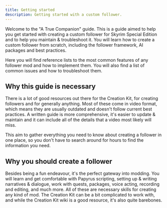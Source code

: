 ```yaml
---
title: Getting started
description: Getting started with a custom follower.
---
```


Welcome to the "A True Companion" guide. This is a guide aimed to help you get started with creating a custom follower for Skyrim Special Edition and to help you maintain & troubleshoot it. You will learn how to create a custom follower from scratch, including the follower framework, AI packages and best practices.

Here you will find reference lists to the most common features of any follower mod and how to implement them. You will also find a list of common issues and how to troubleshoot them.

## Why this guide is necessary

There is a lot of good resources out there for the Creation Kit, for creating followers and for generally anything. Most of these come in video format, which means they are usually outdated and doesn't follow current best practices. A written guide is more comprehensive, it's easier to update & maintain and it can include all of the details that a video most likely will miss.

This aim to gather everything you need to know about creating a follower in one place, so you don't have to search around for hours to find the information you need.

## Why you should create a follower

Besides being a fun endeavour, it's the perfect gateway into modding. You will learn and get comfortable with Papyrus scripting, setting up & writing narratives & dialogue, work with quests, packages, voice acting, recording and editing, and much more. All of these are necessary skills for creating any kind of mod. The Creation Kit can be a bit complicated to work with, and while the Creation Kit wiki is a good resource, it's also quite barebones.